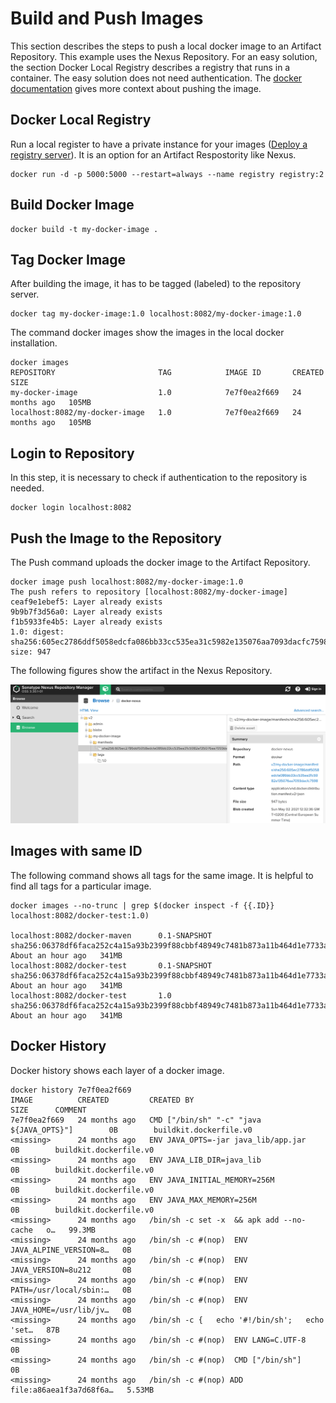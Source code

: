 # Build and Push Images

This section describes the steps to push a local docker image to an Artifact Repository. This example uses the Nexus Repository. For an easy solution, the section Docker Local Registry describes a registry that runs in a container. The easy solution does not need authentication. The [docker documentation](https://docs.docker.com/engine/reference/commandline/push/) gives more context about pushing the image.

## Docker Local Registry

Run a local register to have a private instance for your images ([Deploy a registry server](https://docs.docker.com/registry/deploying/)).
It is an option for an Artifact Respostority like Nexus.

``` 
docker run -d -p 5000:5000 --restart=always --name registry registry:2
```

## Build Docker Image

``` 
docker build -t my-docker-image .
```

## Tag Docker Image

After building the image, it has to be tagged (labeled) to the repository server.

``` 
docker tag my-docker-image:1.0 localhost:8082/my-docker-image:1.0
```

The command docker images show the images in the local docker installation.

```
docker images
REPOSITORY                       TAG            IMAGE ID       CREATED         SIZE
my-docker-image                  1.0            7e7f0ea2f669   24 months ago   105MB
localhost:8082/my-docker-image   1.0            7e7f0ea2f669   24 months ago   105MB
```

## Login to Repository

In this step, it is necessary to check if authentication to the repository is needed. 

```
docker login localhost:8082
```

## Push the Image to the Repository

The Push command uploads the docker image to the Artifact Repository.

```
docker image push localhost:8082/my-docker-image:1.0
The push refers to repository [localhost:8082/my-docker-image]
ceaf9e1ebef5: Layer already exists 
9b9b7f3d56a0: Layer already exists 
f1b5933fe4b5: Layer already exists 
1.0: digest: sha256:605ec2786ddf5058edcfa086bb33cc535ea31c5982e135076aa7093dacfc7598 size: 947
```

The following figures show the artifact in the Nexus Repository.

![Nexus Repository Manager](images/nexus-upload.png)

## Images with same ID

The following command shows all tags for the same image. It is helpful to find all tags for a particular image.

```
docker images --no-trunc | grep $(docker inspect -f {{.ID}} localhost:8082/docker-test:1.0)

localhost:8082/docker-maven      0.1-SNAPSHOT   sha256:06378df6faca252c4a15a93b2399f88cbbf48949c7481b873a11b464d1e7733a   About an hour ago   341MB
localhost:8082/docker-test       0.1-SNAPSHOT   sha256:06378df6faca252c4a15a93b2399f88cbbf48949c7481b873a11b464d1e7733a   About an hour ago   341MB
localhost:8082/docker-test       1.0            sha256:06378df6faca252c4a15a93b2399f88cbbf48949c7481b873a11b464d1e7733a   About an hour ago   341MB
```

## Docker History

Docker history shows each layer of a docker image.

``` 
docker history 7e7f0ea2f669
IMAGE          CREATED         CREATED BY                                      SIZE      COMMENT
7e7f0ea2f669   24 months ago   CMD ["/bin/sh" "-c" "java ${JAVA_OPTS}"]        0B        buildkit.dockerfile.v0
<missing>      24 months ago   ENV JAVA_OPTS=-jar java_lib/app.jar             0B        buildkit.dockerfile.v0
<missing>      24 months ago   ENV JAVA_LIB_DIR=java_lib                       0B        buildkit.dockerfile.v0
<missing>      24 months ago   ENV JAVA_INITIAL_MEMORY=256M                    0B        buildkit.dockerfile.v0
<missing>      24 months ago   ENV JAVA_MAX_MEMORY=256M                        0B        buildkit.dockerfile.v0
<missing>      24 months ago   /bin/sh -c set -x  && apk add --no-cache   o…   99.3MB    
<missing>      24 months ago   /bin/sh -c #(nop)  ENV JAVA_ALPINE_VERSION=8…   0B        
<missing>      24 months ago   /bin/sh -c #(nop)  ENV JAVA_VERSION=8u212       0B        
<missing>      24 months ago   /bin/sh -c #(nop)  ENV PATH=/usr/local/sbin:…   0B        
<missing>      24 months ago   /bin/sh -c #(nop)  ENV JAVA_HOME=/usr/lib/jv…   0B        
<missing>      24 months ago   /bin/sh -c {   echo '#!/bin/sh';   echo 'set…   87B       
<missing>      24 months ago   /bin/sh -c #(nop)  ENV LANG=C.UTF-8             0B        
<missing>      24 months ago   /bin/sh -c #(nop)  CMD ["/bin/sh"]              0B        
<missing>      24 months ago   /bin/sh -c #(nop) ADD file:a86aea1f3a7d68f6a…   5.53MB

``` 
